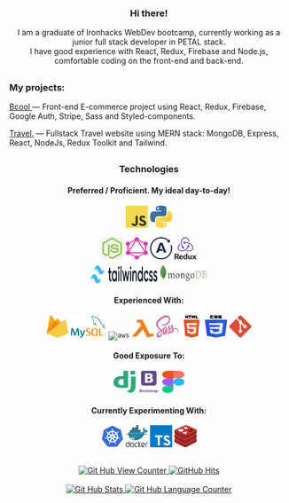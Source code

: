   <div align='center'>
  <p width='250px'>
    <h3>Hi there!</h3>
    I am a graduate of Ironhacks WebDev bootcamp, currently working as a junior full stack developer in PETAL stack.
    <br>
    I have good experience with React, Redux, Firebase and Node.js, comfortable coding on the front-end and back-end.
    <br>
  <!--  I can provide access to private repositories upon request. -->
    
  </p>
  </div>
  

##




<div align='left'>
  <p width='250px'>
    <h3>My projects:</h3>    
  <p><a href='https://bcool-clothing.netlify.app/' target="_blank">Bcool </a> — Front-end E-commerce project using React, Redux, Firebase, Google Auth, Stripe, Sass and Styled-components.</p>
  <p><a href='https://prod-app-travel-v1-acd8e432771b.herokuapp.com' target="_blank">Travel.</a> — Fullstack Travel website using MERN stack: MongoDB, Express, React, NodeJs, Redux Toolkit and Tailwind.</p>
  <!-- <p><a href='https://john-vasile.netlify.app' target="_blank" rel="noreferrer noopener">My Portfolio</a> — This application features all my completed projects, it was using Sass, JavaScript and Html, and is fully responsive.</p> -->
<!--   <p><a href='http://trade-smart.netlify.app' target="_blank">Trade-smart</a> — An application to monitor the stock market prices and news related to the market</p -->

</div>

##

<div align='center'>
  <h3>Technologies</h3>
  <h4>Preferred / Proficient. My ideal day-to-day!</h4>
  
  <code><img alt="JavaScript" width="40px" height="40px" src="https://github.com/John-v77/John-v77/blob/main/icons/javascript.svg"></code>
  <code><img alt="Python" width="40px" height="40px" src="https://github.com/John-v77/John-v77/blob/main/icons/python.svg"></code>
  <!-- <code><img alt="React"width="40px" height="40px" src="https://github.com/John-v77/John-v77/blob/main/icons/react.svg"></code> -->
  <code><img alt="NodeJS" width="40px" height="40px" src="https://github.com/John-v77/John-v77/blob/main/icons/node.png"></code>
  <code><img alt="GraphQL" width="40px" height="40px" src="https://github.com/John-v77/John-v77/blob/main/icons/graphql.com.svg"></code>
  <code><img alt="Apollo" width="40px" height="40px" src="https://github.com/John-v77/John-v77/blob/main/icons/apollo.svg"></code>
  <code><img alt="Redux" width="40px" height="40px" src="https://github.com/John-v77/John-v77/blob/main/icons/Redux.png"><br></code>
  <code><img alt="tailwind" width="120px" height="32px" src="https://github.com/John-v77/John-v77/blob/main/icons/tailwind.png"></code>
  <code><img alt="mongodb" height="40px" src="https://github.com/John-v77/John-v77/blob/main/icons/mongodb.png"></code>
  
  
  <h4>Experienced With:</h4>
  
  <code><img alt="firebase" width="40px" height="40px" src="https://github.com/John-v77/John-v77/blob/main/icons/firebase.svg"></code>
  <code><img alt="mysql" width="64px" height="40px" src="https://github.com/John-v77/John-v77/blob/main/icons/mysql.svg"></code>
  <code><img alt="aws" width="64px" height="40px" src="https://github.com/John-v77/John-v77/blob/main/icons/Aws.svg"></code>
  <code><img alt="lamnda" width="40px" height="32px" src="https://github.com/John-v77/John-v77/blob/main/icons/lambda.svg"></code>
  <code><img alt="sass" width="40px" height="40px" src="https://github.com/John-v77/John-v77/blob/main/icons/sass-1.svg"></code>
  <code><img alt="htm5" width="40px" height="40px" src="https://github.com/John-v77/John-v77/blob/main/icons/html5.svg"></code>
  <code><img alt="css3" width="40px" height="40px" src="https://github.com/John-v77/John-v77/blob/main/icons/css3.svg"></code>
  <code><img alt="git" width="40px" height="40px" src="https://github.com/John-v77/John-v77/blob/main/icons/git.svg"></code>


  <h4>Good Exposure To:</h4>
  <code><img alt="Django" width="40px" height="40px" src="https://github.com/John-v77/John-v77/blob/main/icons/django.svg"></code>
  <code><img alt="Bootstrap" width="40px" height="40px" src="https://github.com/John-v77/John-v77/blob/main/icons/Bootstrap.png"></code>
  <code><img alt="Figma" width="40px" height="40px" src="https://github.com/John-v77/John-v77/blob/main/icons/figma.svg"></code>
  
  <h4>Currently Experimenting With:</h4>
  <code><img alt="kubernetes" width="40px" height="40px" src="https://github.com/John-v77/John-v77/blob/main/icons/kubernetes.svg"></code>
  <code><img alt="dockers" width="40px" height="40px" src="https://github.com/John-v77/John-v77/blob/main/icons/docker.svg"></code>
  <code><img alt="typeScript" width="40px" height="40px" src="https://github.com/John-v77/John-v77/blob/main/icons/typeScript.svg"></code>
  <code><img alt="redis" width="40px" height="40px" src="https://github.com/John-v77/John-v77/blob/main/icons/redis.svg"></code>
  



</div>

##
##

  <div align='center'>
        <a href="https://github.com/john-v77" target="_blank">
          <img alt="Git Hub View Counter" src="https://komarev.com/ghpvc/?username=john-v77&style=flat-square&color=blueviolet" />
        </a>
        <a href="https://github.com/john-v77/john-v77" target="_blank">
          <img alt="GitHub Hits" src="https://img.shields.io/github/last-commit/John-v77/John-v77?label=Profile%20Updated&style=flat-square" />
        </a>
  </div>
  <br>
  <div align='center'>
        <a href="https://github.com/John-v77">
          <img alt="Git Hub Stats" height="150px" src="https://github-readme-stats.vercel.app/api?username=John-v77&show_icons=true&theme=synthwave" />
        </a>
        <a href="https:///github.com/John-v77">
          <img alt="Git Hub Language Counter" height="150px" src="https://github-readme-stats.vercel.app/api/top-langs/?username=John-v77&layout=compact&theme=synthwave" />
        </a>  
  </div>

<!--
**John-v77/John-v77** is a ✨ _special_ ✨ repository because its `README.md` (this file) appears on your GitHub profile.

Here are some ideas to get you started:

- 🔭 I’m currently working on ...
- 🌱 I’m currently learning ...
- 👯 I’m looking to collaborate on ...
- 🤔 I’m looking for help with ...
- 💬 Ask me about ...
- 📫 How to reach me: ...
- 😄 Pronouns: ...
- ⚡ Fun fact: ...
-->
